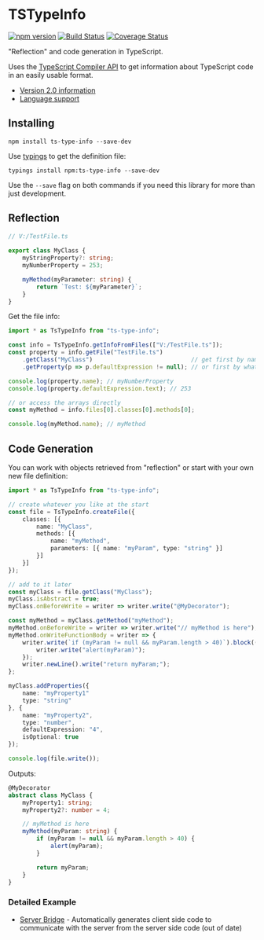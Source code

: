 ﻿TSTypeInfo
==========

[![npm version](https://badge.fury.io/js/ts-type-info.svg)](https://badge.fury.io/js/ts-type-info) [![Build Status](https://travis-ci.org/dsherret/ts-type-info.svg?branch=master)](https://travis-ci.org/dsherret/ts-type-info?branch=master)
[![Coverage Status](https://coveralls.io/repos/dsherret/ts-type-info/badge.svg?branch=master&service=github)](https://coveralls.io/github/dsherret/ts-type-info?branch=master)

"Reflection" and code generation in TypeScript.

Uses the [TypeScript Compiler API](https://github.com/Microsoft/TypeScript/wiki/Using-the-Compiler-API) to get information about TypeScript code in an easily usable format.

* [Version 2.0 information](https://github.com/dsherret/ts-type-info/wiki/What%27s-New)
* [Language support](https://github.com/dsherret/ts-type-info/wiki/Language-Support)

## Installing

```
npm install ts-type-info --save-dev
```

Use [typings](https://github.com/typings/typings) to get the definition file:

```
typings install npm:ts-type-info --save-dev
```

Use the `--save` flag on both commands if you need this library for more than just development.

## Reflection

```typescript
// V:/TestFile.ts
﻿
export class MyClass {
    myStringProperty?: string;
    myNumberProperty = 253;

    myMethod(myParameter: string) {
        return `Test: ${myParameter}`;
    }
}

```

Get the file info:

```typescript
import * as TsTypeInfo from "ts-type-info";

const info = TsTypeInfo.getInfoFromFiles(["V:/TestFile.ts"]);
const property = info.getFile("TestFile.ts")
    .getClass("MyClass")                            // get first by name
    .getProperty(p => p.defaultExpression != null); // or first by what matches

console.log(property.name); // myNumberProperty
console.log(property.defaultExpression.text); // 253

// or access the arrays directly
const myMethod = info.files[0].classes[0].methods[0];

console.log(myMethod.name); // myMethod
```

## Code Generation

You can work with objects retrieved from "reflection" or start with your own new file definition:

```typescript
import * as TsTypeInfo from "ts-type-info";

// create whatever you like at the start
const file = TsTypeInfo.createFile({
    classes: [{
        name: "MyClass",
        methods: [{
            name: "myMethod",
            parameters: [{ name: "myParam", type: "string" }]
        }]
    }]
});

// add to it later
const myClass = file.getClass("MyClass");
myClass.isAbstract = true;
myClass.onBeforeWrite = writer => writer.write("@MyDecorator");

const myMethod = myClass.getMethod("myMethod");
myMethod.onBeforeWrite = writer => writer.write("// myMethod is here");
myMethod.onWriteFunctionBody = writer => {
    writer.write(`if (myParam != null && myParam.length > 40)`).block(() => {
        writer.write("alert(myParam)");
    });
    writer.newLine().write("return myParam;");
};

myClass.addProperties({
    name: "myProperty1"
    type: "string"
}, {
    name: "myProperty2",
    type: "number",
    defaultExpression: "4",
    isOptional: true
});

console.log(file.write());
```

Outputs:

```typeScript
@MyDecorator
abstract class MyClass {
    myProperty1: string;
    myProperty2?: number = 4;

    // myMethod is here
    myMethod(myParam: string) {
        if (myParam != null && myParam.length > 40) {
            alert(myParam);
        }

        return myParam;
    }
}
```

### Detailed Example

* [Server Bridge](https://github.com/dsherret/server-bridge) - Automatically generates client side code to communicate with the server from the server side code (out of date)
